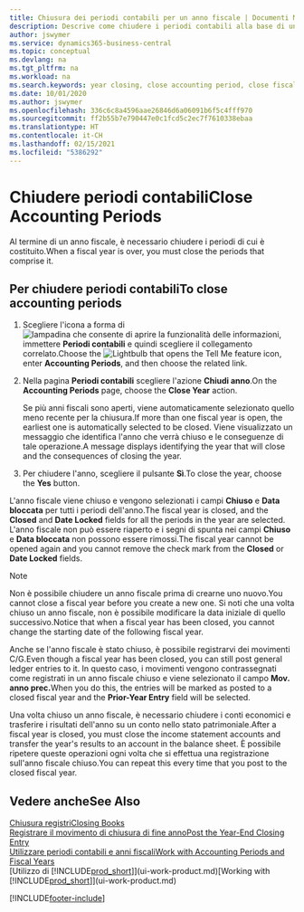 ```yaml
---
title: Chiusura dei periodi contabili per un anno fiscale | Documenti Microsoft
description: Descrive come chiudere i periodi contabili alla base di un anno fiscale.
author: jswymer
ms.service: dynamics365-business-central
ms.topic: conceptual
ms.devlang: na
ms.tgt_pltfrm: na
ms.workload: na
ms.search.keywords: year closing, close accounting period, close fiscal year, bank account detailed trial balance
ms.date: 10/01/2020
ms.author: jswymer
ms.openlocfilehash: 336c6c8a4596aae26846d6a06091b6f5c4fff970
ms.sourcegitcommit: ff2b55b7e790447e0c1fcd5c2ec7f7610338ebaa
ms.translationtype: HT
ms.contentlocale: it-CH
ms.lasthandoff: 02/15/2021
ms.locfileid: "5386292"
---
```

# <a name="close-accounting-periods"></a><span data-ttu-id="2dffd-103">Chiudere periodi contabili</span><span class="sxs-lookup"><span data-stu-id="2dffd-103">Close Accounting Periods</span></span>
<span data-ttu-id="2dffd-104">Al termine di un anno fiscale, è necessario chiudere i periodi di cui è costituito.</span><span class="sxs-lookup"><span data-stu-id="2dffd-104">When a fiscal year is over, you must close the periods that comprise it.</span></span>

## <a name="to-close-accounting-periods"></a><span data-ttu-id="2dffd-105">Per chiudere periodi contabili</span><span class="sxs-lookup"><span data-stu-id="2dffd-105">To close accounting periods</span></span>
1. <span data-ttu-id="2dffd-106">Scegliere l'icona a forma di ![lampadina che consente di aprire la funzionalità delle informazioni](media/ui-search/search_small.png "Informazioni sull'operazione che si desidera eseguire"), immettere **Periodi contabili** e quindi scegliere il collegamento correlato.</span><span class="sxs-lookup"><span data-stu-id="2dffd-106">Choose the ![Lightbulb that opens the Tell Me feature](media/ui-search/search_small.png "Tell me what you want to do") icon, enter **Accounting Periods**, and then choose the related link.</span></span>
2. <span data-ttu-id="2dffd-107">Nella pagina **Periodi contabili** scegliere l'azione **Chiudi anno**.</span><span class="sxs-lookup"><span data-stu-id="2dffd-107">On the **Accounting Periods** page, choose the **Close Year** action.</span></span>

    <span data-ttu-id="2dffd-108">Se più anni fiscali sono aperti, viene automaticamente selezionato quello meno recente per la chiusura.</span><span class="sxs-lookup"><span data-stu-id="2dffd-108">If more than one fiscal year is open, the earliest one is automatically selected to be closed.</span></span> <span data-ttu-id="2dffd-109">Viene visualizzato un messaggio che identifica l'anno che verrà chiuso e le conseguenze di tale operazione.</span><span class="sxs-lookup"><span data-stu-id="2dffd-109">A message displays identifying the year that will close and the consequences of closing the year.</span></span>
3. <span data-ttu-id="2dffd-110">Per chiudere l'anno, scegliere il pulsante **Sì**.</span><span class="sxs-lookup"><span data-stu-id="2dffd-110">To close the year, choose the **Yes** button.</span></span>

<span data-ttu-id="2dffd-111">L'anno fiscale viene chiuso e vengono selezionati i campi **Chiuso** e **Data bloccata** per tutti i periodi dell'anno.</span><span class="sxs-lookup"><span data-stu-id="2dffd-111">The fiscal year is closed, and the **Closed** and **Date Locked** fields for all the periods in the year are selected.</span></span> <span data-ttu-id="2dffd-112">L'anno fiscale non può essere riaperto e i segni di spunta nei campi **Chiuso** e **Data bloccata** non possono essere rimossi.</span><span class="sxs-lookup"><span data-stu-id="2dffd-112">The fiscal year cannot be opened again and you cannot remove the check mark from the **Closed** or **Date Locked** fields.</span></span>

> [!NOTE]  
>   <span data-ttu-id="2dffd-113">Non è possibile chiudere un anno fiscale prima di crearne uno nuovo.</span><span class="sxs-lookup"><span data-stu-id="2dffd-113">You cannot close a fiscal year before you create a new one.</span></span> <span data-ttu-id="2dffd-114">Si noti che una volta chiuso un anno fiscale, non è possibile modificare la data iniziale di quello successivo.</span><span class="sxs-lookup"><span data-stu-id="2dffd-114">Notice that when a fiscal year has been closed, you cannot change the starting date of the following fiscal year.</span></span>

<span data-ttu-id="2dffd-115">Anche se l'anno fiscale è stato chiuso, è possibile registrarvi dei movimenti C/G.</span><span class="sxs-lookup"><span data-stu-id="2dffd-115">Even though a fiscal year has been closed, you can still post general ledger entries to it.</span></span> <span data-ttu-id="2dffd-116">In questo caso, i movimenti vengono contrassegnati come registrati in un anno fiscale chiuso e viene selezionato il campo **Mov. anno prec.**</span><span class="sxs-lookup"><span data-stu-id="2dffd-116">When you do this, the entries will be marked as posted to a closed fiscal year and the **Prior-Year Entry** field will be selected.</span></span>

<span data-ttu-id="2dffd-117">Una volta chiuso un anno fiscale, è necessario chiudere i conti economici e trasferire i risultati dell'anno su un conto nello stato patrimoniale.</span><span class="sxs-lookup"><span data-stu-id="2dffd-117">After a fiscal year is closed, you must close the income statement accounts and transfer the year's results to an account in the balance sheet.</span></span> <span data-ttu-id="2dffd-118">È possibile ripetere queste operazioni ogni volta che si effettua una registrazione sull'anno fiscale chiuso.</span><span class="sxs-lookup"><span data-stu-id="2dffd-118">You can repeat this every time that you post to the closed fiscal year.</span></span>

## <a name="see-also"></a><span data-ttu-id="2dffd-119">Vedere anche</span><span class="sxs-lookup"><span data-stu-id="2dffd-119">See Also</span></span>

[<span data-ttu-id="2dffd-120">Chiusura registri</span><span class="sxs-lookup"><span data-stu-id="2dffd-120">Closing Books</span></span>](year-close-books.md)  
[<span data-ttu-id="2dffd-121">Registrare il movimento di chiusura di fine anno</span><span class="sxs-lookup"><span data-stu-id="2dffd-121">Post the Year-End Closing Entry</span></span>](year-how-post-year-end-close-entry.md)  
[<span data-ttu-id="2dffd-122">Utilizzare periodi contabili e anni fiscali</span><span class="sxs-lookup"><span data-stu-id="2dffd-122">Work with Accounting Periods and Fiscal Years</span></span>](finance-accounting-periods-and-fiscal-years.md)  
<span data-ttu-id="2dffd-123">[Utilizzo di [!INCLUDE[prod_short](includes/prod_short.md)]](ui-work-product.md)</span><span class="sxs-lookup"><span data-stu-id="2dffd-123">[Working with [!INCLUDE[prod_short](includes/prod_short.md)]](ui-work-product.md)</span></span>


[!INCLUDE[footer-include](includes/footer-banner.md)]